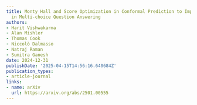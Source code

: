 ```yaml
---
title: Monty Hall and Score Optimization in Conformal Prediction to Improve LLM performance
  in Multi-choice Question Answering
authors:
- Harit Vishwakarma
- Alan Mishler
- Thomas Cook
- Niccolò Dalmasso
- Natraj Raman
- Sumitra Ganesh
date: 2024-12-31
publishDate: '2025-04-15T14:56:16.640684Z'
publication_types:
- article-journal
links:
- name: arXiv
  url: https://arxiv.org/abs/2501.00555
---
```

